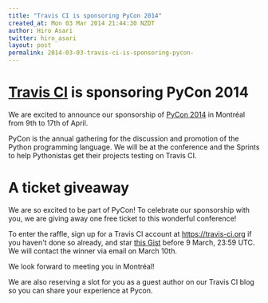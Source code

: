 ```yaml
---
title: "Travis CI is sponsoring PyCon 2014"
created_at: Mon 03 Mar 2014 21:44:30 NZDT
author: Hiro Asari
twitter: hiro_asari
layout: post
permalink: 2014-03-03-travis-ci-is-sponsoring-pycon-
---
```

# [Travis CI](https://travis-ci.org) is sponsoring PyCon 2014
We are excited to announce our sponsorship of [PyCon 2014](https://us.pycon.org/2014/)
in Montréal from 9th to 17th of April.

PyCon is the annual gathering for the discussion and promotion of the
Python programming language.
We will be at the conference and the Sprints to help Pythonistas get
their projects testing on Travis CI.

# A ticket giveaway
We are so excited to be part of PyCon!
To celebrate our sponsorship with you, we are giving away one free ticket to this wonderful conference!

To enter the raffle, sign up for a Travis CI account at https://travis-ci.org if you haven't
done so already, and star [this Gist](https://gist.github.com/BanzaiMan/32bf11ef224f476d4379) before 9 March, 23:59 UTC.
We will contact the winner via email on March 10th.

We look forward to meeting you in Montréal!

We are also reserving a slot for you as a guest author on our Travis CI blog so you can share your experience at Pycon.
